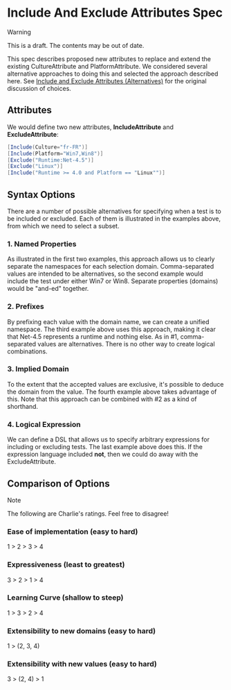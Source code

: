 # Include And Exclude Attributes Spec

> [!WARNING]
> This is a draft. The contents may be out of date.

This spec describes proposed new attributes to replace and extend the existing CultureAttribute and PlatformAttribute. We considered several alternative approaches to doing this and selected the approach described here. See [Include and Exclude Attributes (Alternatives)](xref:IncludeExcludeAttributesAlternatives) for the original discussion of choices.

## Attributes

We would define two new attributes, **IncludeAttribute** and **ExcludeAttribute**:

```csharp
[Include(Culture="fr-FR")]
[Include(Platform="Win7,Win8")]
[Exclude("Runtime:Net-4.5")]
[Exclude("Linux")]
[Include("Runtime >= 4.0 and Platform == "Linux"")]
```

## Syntax Options

There are a number of possible alternatives for specifying when a test is to be included or excluded. Each of them is illustrated in the examples above, from which we need to select a subset.

### 1. Named Properties

As illustrated in the first two examples, this approach allows us to clearly separate the namespaces for each selection domain. Comma-separated values are intended to be alternatives, so the second example would include the test under either Win7 or Win8. Separate properties (domains) would be "and-ed" together.

### 2. Prefixes

By prefixing each value with the domain name, we can create a unified namespace. The third example above uses this approach, making it clear that Net-4.5 represents a runtime and nothing else. As in #1, comma-separated values are alternatives. There is no other way to create logical combinations.

### 3. Implied Domain

To the extent that the accepted values are exclusive, it's possible to deduce the domain from the value. The fourth example above takes advantage of this. Note that this approach can be combined with #2 as a kind of shorthand.

### 4. Logical Expression

We can define a DSL that allows us to specify arbitrary expressions for including or excluding tests. The last example above does this. If the expression language included **not**, then we could do away with the ExcludeAttribute.

## Comparison of Options

> [!NOTE]
> The following are Charlie's ratings. Feel free to disagree!

### Ease of implementation (easy to hard)

 1 > 2 > 3 > 4

### Expressiveness (least to greatest)

3 > 2 > 1 > 4

### Learning Curve (shallow to steep)

1 > 3 > 2 > 4

### Extensibility to new domains (easy to hard)

1 > (2, 3, 4)

### Extensibility with new values (easy to hard)

3 > (2, 4) > 1
